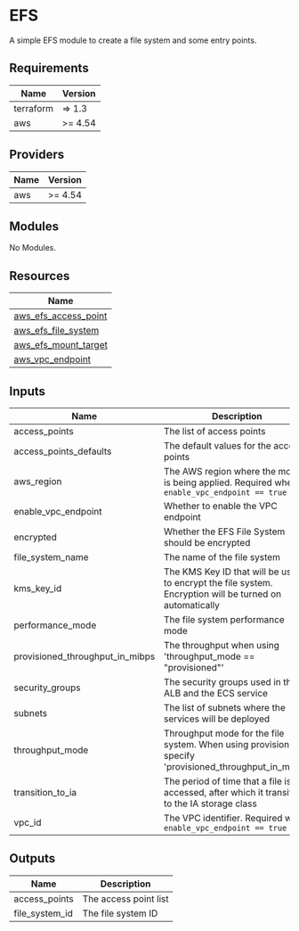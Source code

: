 # EFS

A simple EFS module to create a file system and some entry points.

<!-- BEGINNING OF PRE-COMMIT-TERRAFORM DOCS HOOK -->
## Requirements

| Name | Version |
|------|---------|
| terraform | => 1.3 |
| aws | >= 4.54 |

## Providers

| Name | Version |
|------|---------|
| aws | >= 4.54 |

## Modules

No Modules.

## Resources

| Name |
|------|
| [aws_efs_access_point](https://registry.terraform.io/providers/hashicorp/aws/latest/docs/resources/efs_access_point) |
| [aws_efs_file_system](https://registry.terraform.io/providers/hashicorp/aws/latest/docs/resources/efs_file_system) |
| [aws_efs_mount_target](https://registry.terraform.io/providers/hashicorp/aws/latest/docs/resources/efs_mount_target) |
| [aws_vpc_endpoint](https://registry.terraform.io/providers/hashicorp/aws/latest/docs/resources/vpc_endpoint) |

## Inputs

| Name | Description | Type | Default | Required |
|------|-------------|------|---------|:--------:|
| access\_points | The list of access points | `map(map(map(string)))` | `{}` | no |
| access\_points\_defaults | The default values for the access points | `map(map(string))` | `{}` | no |
| aws\_region | The AWS region where the module is being applied. Required when `enable_vpc_endpoint == true` | `string` | `""` | no |
| enable\_vpc\_endpoint | Whether to enable the VPC endpoint | `bool` | `false` | no |
| encrypted | Whether the EFS File System should be encrypted | `bool` | `false` | no |
| file\_system\_name | The name of the file system | `string` | `""` | no |
| kms\_key\_id | The KMS Key ID that will be used to encrypt the file system. Encryption will be turned on automatically | `string` | `""` | no |
| performance\_mode | The file system performance mode | `string` | `"generalPurpose"` | no |
| provisioned\_throughput\_in\_mibps | The throughput when using 'throughput\_mode == "provisioned"' | `number` | `0` | no |
| security\_groups | The security groups used in the ALB and the ECS service | `list(string)` | n/a | yes |
| subnets | The list of subnets where the services will be deployed | `list(string)` | n/a | yes |
| throughput\_mode | Throughput mode for the file system. When using provisioned, specify 'provisioned\_throughput\_in\_mibps' | `string` | `"bursting"` | no |
| transition\_to\_ia | The period of time that a file is not accessed, after which it transitions to the IA storage class | `string` | `""` | no |
| vpc\_id | The VPC identifier. Required when `enable_vpc_endpoint == true` | `string` | `""` | no |

## Outputs

| Name | Description |
|------|-------------|
| access\_points | The access point list |
| file\_system\_id | The file system ID |
<!-- END OF PRE-COMMIT-TERRAFORM DOCS HOOK -->

